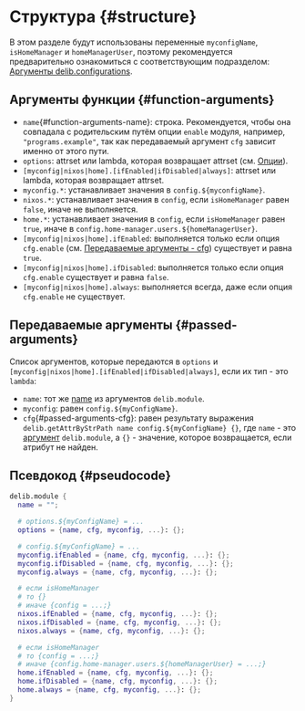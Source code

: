 # Структура {#structure}
В этом разделе будут использованы переменные `myconfigName`, `isHomeManager` и `homeManagerUser`, поэтому рекомендуется предварительно ознакомиться с соответствующим подразделом: [Аргументы delib.configurations](/ru/configurations/structure#function-arguments).

## Аргументы функции {#function-arguments}
- `name`{#function-arguments-name}: строка. Рекомендуется, чтобы она совпадала с родительским путём опции `enable` модуля, например, `"programs.example"`, так как передаваемый аргумент `cfg` зависит именно от этого пути.
- `options`: attrset или lambda, которая возвращает attrset (см. [Опции](/ru/options/introduction)).
- `[myconfig|nixos|home].[ifEnabled|ifDisabled|always]`: attrset или lambda, которая возвращает attrset.
- `myconfig.*`: устанавливает значения в `config.${myconfigName}`.
- `nixos.*`: устанавливает значения в `config`, если `isHomeManager` равен `false`, иначе не выполняется.
- `home.*`: устанавливает значения в `config`, если `isHomeManager` равен `true`, иначе в `config.home-manager.users.${homeManagerUser}`.
- `[myconfig|nixos|home].ifEnabled`: выполняется только если опция `cfg.enable` (см. [Передаваемые аргументы - cfg](#passed-arguments-cfg)) существует и равна `true`.
- `[myconfig|nixos|home].ifDisabled`: выполняется только если опция `cfg.enable` существует и равна `false`.
- `[myconfig|nixos|home].always`: выполняется всегда, даже если опция `cfg.enable` не существует.

## Передаваемые аргументы {#passed-arguments}
Список аргументов, которые передаются в `options` и `[myconfig|nixos|home].[ifEnabled|ifDisabled|always]`, если их тип - это `lambda`:
- `name`: тот же [name](#function-arguments-name) из аргументов `delib.module`.
- `myconfig`: равен `config.${myConfigName}`.
- `cfg`{#passed-arguments-cfg}: равен результату выражения `delib.getAttrByStrPath name config.${myConfigName} {}`, где `name` - это [аргумент](#function-arguments-name) `delib.module`, а `{}` - значение, которое возвращается, если атрибут не найден.

## Псевдокод {#pseudocode}
```nix
delib.module {
  name = "";

  # options.${myConfigName} = ...
  options = {name, cfg, myconfig, ...}: {};

  # config.${myConfigName} = ...
  myconfig.ifEnabled = {name, cfg, myconfig, ...}: {};
  myconfig.ifDisabled = {name, cfg, myconfig, ...}: {};
  myconfig.always = {name, cfg, myconfig, ...}: {};

  # если isHomeManager
  # то {}
  # иначе {config = ...;}
  nixos.ifEnabled = {name, cfg, myconfig, ...}: {};
  nixos.ifDisabled = {name, cfg, myconfig, ...}: {};
  nixos.always = {name, cfg, myconfig, ...}: {};

  # если isHomeManager
  # то {config = ...;}
  # иначе {config.home-manager.users.${homeManagerUser} = ...;}
  home.ifEnabled = {name, cfg, myconfig, ...}: {};
  home.ifDisabled = {name, cfg, myconfig, ...}: {};
  home.always = {name, cfg, myconfig, ...}: {};
}
```
